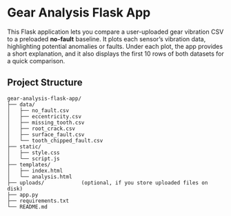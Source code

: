 # Gear Analysis Flask App

This Flask application lets you compare a user-uploaded gear vibration CSV to a preloaded **no-fault** baseline. It plots each sensor’s vibration data, highlighting potential anomalies or faults. Under each plot, the app provides a short explanation, and it also displays the first 10 rows of both datasets for a quick comparison.

## Project Structure

```vbnet
gear-analysis-flask-app/
├── data/
│   ├── no_fault.csv
│   ├── eccentricity.csv
│   ├── missing_tooth.csv
│   ├── root_crack.csv
│   ├── surface_fault.csv
│   └── tooth_chipped_fault.csv
├── static/
│   ├── style.css
│   └── script.js
├── templates/
│   ├── index.html
│   └── analysis.html
├── uploads/            (optional, if you store uploaded files on disk)
├── app.py
├── requirements.txt
└── README.md



